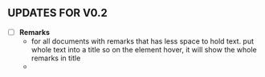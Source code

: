 ## UPDATES FOR V0.2
- [ ] **Remarks**
     - for all documents with remarks that has less space to hold text. put whole text into a title so on the element hover, it will show the whole remarks in title
     - 